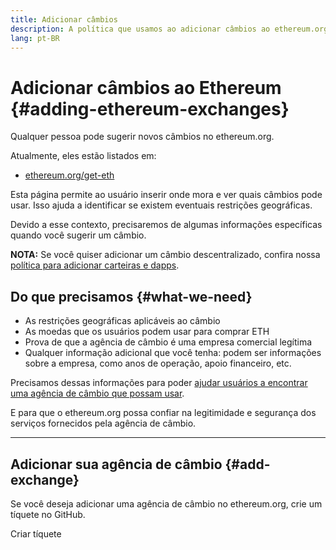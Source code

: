 ```yaml
---
title: Adicionar câmbios
description: A política que usamos ao adicionar câmbios ao ethereum.org
lang: pt-BR
---
```


# Adicionar câmbios ao Ethereum {#adding-ethereum-exchanges}

Qualquer pessoa pode sugerir novos câmbios no ethereum.org.

Atualmente, eles estão listados em:

- [ethereum.org/get-eth](/get-eth/)

Esta página permite ao usuário inserir onde mora e ver quais câmbios pode usar. Isso ajuda a identificar se existem eventuais restrições geográficas.

Devido a esse contexto, precisaremos de algumas informações específicas quando você sugerir um câmbio.

**NOTA:** Se você quiser adicionar um câmbio descentralizado, confira nossa [política para adicionar carteiras e dapps](/contributing/adding-products/).

## Do que precisamos {#what-we-need}

- As restrições geográficas aplicáveis ao câmbio
- As moedas que os usuários podem usar para comprar ETH
- Prova de que a agência de câmbio é uma empresa comercial legítima
- Qualquer informação adicional que você tenha: podem ser informações sobre a empresa, como anos de operação, apoio financeiro, etc.

Precisamos dessas informações para poder [ajudar usuários a encontrar uma agência de câmbio que possam usar](/get-eth/#country-picker).

E para que o ethereum.org possa confiar na legitimidade e segurança dos serviços fornecidos pela agência de câmbio.

---

## Adicionar sua agência de câmbio {#add-exchange}

Se você deseja adicionar uma agência de câmbio no ethereum.org, crie um tíquete no GitHub.

<ButtonLink to="https://github.com/ethereum/ethereum-org-website/issues/new?assignees=&labels=content+%3Afountain_pen%3A&template=suggest_exchange.yaml">
  Criar tíquete
</ButtonLink>
